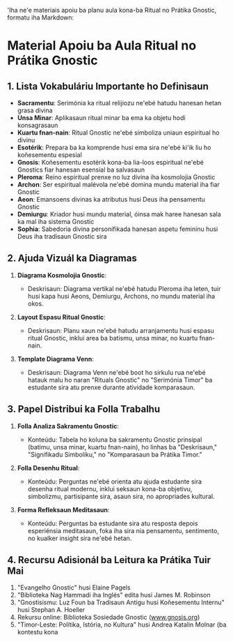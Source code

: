 'Iha ne'e materiais apoiu ba planu aula kona-ba Ritual no Prátika Gnostic, formatu iha Markdown:

# Material Apoiu ba Aula Ritual no Prátika Gnostic

## 1. Lista Vokabuláriu Importante ho Definisaun

- **Sacramentu**: Serimónia ka ritual relijiozu ne'ebé hatudu hanesan hetan grasa divina
- **Unsa Minar**: Aplikasaun ritual minar ba ema ka objetu hodi konsagrasaun
- **Kuartu fnan-nain**: Ritual Gnostic ne'ebé simboliza uniaun espiritual ho divinu
- **Esotérik**: Prepara ba ka komprende husi ema sira ne'ebé ki'ik liu ho koñesementu espesial
- **Gnosis**: Koñesementu esotérik kona-ba lia-loos espiritual ne'ebé Gnostics fiar hanesan esensial ba salvasaun
- **Pleroma**: Reino espiritual prenxe no luz divina iha kosmolojia Gnostic
- **Archon**: Ser espiritual malévola ne'ebé domina mundu material iha fiar Gnostic
- **Aeon**: Emansoens divinas ka atributus husi Deus iha pensamentu Gnostic
- **Demiurgu**: Kriador husi mundu material, óinsa mak haree hanesan sala ka mal iha sistema Gnostic
- **Sophia**: Sabedoria divina personifikada hanesan aspetu femininu husi Deus iha tradisaun Gnostic sira

## 2. Ajuda Vizuál ka Diagramas

1. **Diagrama Kosmolojia Gnostic**: 
   - Deskrisaun: Diagrama vertikal ne'ebé hatudu Pleroma iha leten, tuir husi kapa husi Aeons, Demiurgu, Archons, no mundu material iha okos.

2. **Layout Espasu Ritual Gnostic**:
   - Deskrisaun: Planu xaun ne'ebé hatudu arranjamentu husi espasu ritual Gnostic, inklui area ba batismu, unsa minar, no kuartu fnan-nain.

3. **Template Diagrama Venn**:
   - Deskrisaun: Diagrama Venn ne'ebé boot ho sirkulu rua ne'ebé hatauk malu ho naran "Rituals Gnostic" no "Serimónia Timor" ba estudante sira atu prenxe durante atividade komparasaun.

## 3. Papel Distribui ka Folla Trabalhu

1. **Folla Analiza Sakramentu Gnostic**:
   - Konteúdu: Tabela ho koluna ba sakramentu Gnostic prinsipal (batimu, unsa minar, kuartu fnan-nain), ho linhas ba "Deskrisaun," "Signifikadu Simboliku," no "Komparasaun ba Prátika Timor."

2. **Folla Desenhu Ritual**:
   - Konteúdu: Perguntas ne'ebé orienta atu ajuda estudante sira desenha ritual modernu, inklui seksaun kona-ba objetivu, simbolizmu, partisipante sira, asaun sira, no apropriades kultural.

3. **Forma Refleksaun Meditasaun**:
   - Konteúdu: Perguntas ba estudante sira atu resposta depois esperiénsia meditasaun, foka iha sira nia pensamentu, sentimento, no kualker insight sira ne'ebé hetan.

## 4. Recursu Adisionál ba Leitura ka Prátika Tuir Mai

1. "Evangelho Gnostic" husi Elaine Pagels
2. "Biblioteka Nag Hammadi iha Inglés" edita husi James M. Robinson
3. "Gnostisismu: Luz Foun ba Tradisaun Antigu husi Koñesementu Internu" husi Stephan A. Hoeller
4. Rekursu online: Biblioteka Sosiedade Gnostic (www.gnosis.org)
5. "Timor-Leste: Polítika, Istória, no Kultura" husi Andrea Katalin Molnar (ba kontestu kona